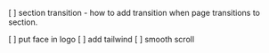 [ ] section transition - how to add transition when page transitions to section.

[ ] put face in logo
[ ] add tailwind
[ ] smooth scroll
